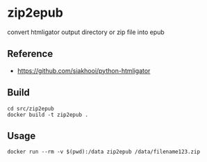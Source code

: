 # zip2epub
convert htmligator output directory or zip file into epub

## Reference
- https://github.com/siakhooi/python-htmligator

## Build
```
cd src/zip2epub
docker build -t zip2epub .
```

## Usage
```
docker run --rm -v $(pwd):/data zip2epub /data/filename123.zip
```
